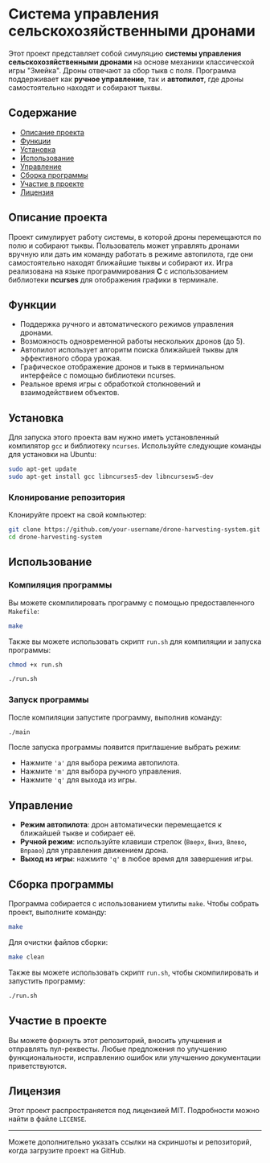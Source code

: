 # Система управления сельскохозяйственными дронами

Этот проект представляет собой симуляцию **системы управления сельскохозяйственными дронами** на основе механики классической игры "Змейка". Дроны отвечают за сбор тыкв с поля. Программа поддерживает как **ручное управление**, так и **автопилот**, где дроны самостоятельно находят и собирают тыквы.

## Содержание
- [Описание проекта](#описание-проекта)
- [Функции](#функции)
- [Установка](#установка)
- [Использование](#использование)
- [Управление](#управление)
- [Сборка программы](#сборка-программы)
- [Участие в проекте](#участие-в-проекте)
- [Лицензия](#лицензия)

## Описание проекта
Проект симулирует работу системы, в которой дроны перемещаются по полю и собирают тыквы. Пользователь может управлять дронами вручную или дать им команду работать в режиме автопилота, где они самостоятельно находят ближайшие тыквы и собирают их. Игра реализована на языке программирования **C** с использованием библиотеки **ncurses** для отображения графики в терминале.

## Функции
- Поддержка ручного и автоматического режимов управления дронами.
- Возможность одновременной работы нескольких дронов (до 5).
- Автопилот использует алгоритм поиска ближайшей тыквы для эффективного сбора урожая.
- Графическое отображение дронов и тыкв в терминальном интерфейсе с помощью библиотеки ncurses.
- Реальное время игры с обработкой столкновений и взаимодействием объектов.

## Установка
Для запуска этого проекта вам нужно иметь установленный компилятор `gcc` и библиотеку `ncurses`. Используйте следующие команды для установки на Ubuntu:

```bash
sudo apt-get update
sudo apt-get install gcc libncurses5-dev libncursesw5-dev
```

### Клонирование репозитория
Клонируйте проект на свой компьютер:

```bash
git clone https://github.com/your-username/drone-harvesting-system.git
cd drone-harvesting-system
```

## Использование

### Компиляция программы

Вы можете скомпилировать программу с помощью предоставленного `Makefile`:

```bash
make
```

Также вы можете использовать скрипт `run.sh` для компиляции и запуска программы:

```bash
chmod +x run.sh
```

```bash
./run.sh
```

### Запуск программы
После компиляции запустите программу, выполнив команду:

```bash
./main
```

После запуска программы появится приглашение выбрать режим:
- Нажмите `'a'` для выбора режима автопилота.
- Нажмите `'m'` для выбора ручного управления.
- Нажмите `'q'` для выхода из игры.

## Управление

- **Режим автопилота**: дрон автоматически перемещается к ближайшей тыкве и собирает её.
- **Ручной режим**: используйте клавиши стрелок (`Вверх`, `Вниз`, `Влево`, `Вправо`) для управления движением дрона.
- **Выход из игры**: нажмите `'q'` в любое время для завершения игры.


## Сборка программы

Программа собирается с использованием утилиты `make`. Чтобы собрать проект, выполните команду:

```bash
make
```

Для очистки файлов сборки:

```bash
make clean
```

Также вы можете использовать скрипт `run.sh`, чтобы скомпилировать и запустить программу:

```bash
./run.sh
```

## Участие в проекте
Вы можете форкнуть этот репозиторий, вносить улучшения и отправлять пул-реквесты. Любые предложения по улучшению функциональности, исправлению ошибок или улучшению документации приветствуются.

## Лицензия
Этот проект распространяется под лицензией MIT. Подробности можно найти в файле `LICENSE`.

---

Можете дополнительно указать ссылки на скриншоты и репозиторий, когда загрузите проект на GitHub.

